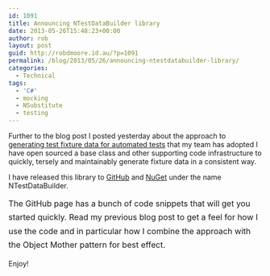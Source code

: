 ```yaml
---
id: 1091
title: Announcing NTestDataBuilder library
date: 2013-05-26T15:48:23+00:00
author: rob
layout: post
guid: http://robdmoore.id.au/?p=1091
permalink: /blog/2013/05/26/announcing-ntestdatabuilder-library/
categories:
  - Technical
tags:
  - 'C#'
  - mocking
  - NSubstitute
  - testing
---
```

Further to the blog post I posted yesterday about the approach to [generating test fixture data for automated tests](http://robdmoore.id.au/blog/2013/05/26/test-data-generation-the-right-way-object-mother-test-data-builders-nsubstitute-nbuilder/ "Test Data Generation the right way: Object Mother + Test Data Builders + NSubstitute + NBuilder") that my team has adopted I have open sourced a base class and other supporting code infrastructure to quickly, tersely and maintainably generate fixture data in a consistent way.

I have released this library to <a href="https://github.com/robdmoore/NTestDataBuilder" target="_blank">GitHub</a> and <a href="https://nuget.org/packages/NTestDataBuilder/" target="_blank">NuGet</a> under the name NTestDataBuilder.

<span style="line-height: 1.714285714; font-size: 1rem;">The GitHub page has a bunch of code snippets that will get you started quickly. Read my previous blog post to get a feel for how I use the code and in particular how I combine the approach with the Object Mother pattern for best effect.</span>

Enjoy!